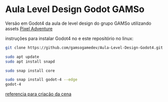 # Aula Level Design Godot GAMSo
 Versão em Godot4 da aula de level design do grupo GAMSo utilizando assets [Pixel Adventure](https://pixelfrog-assets.itch.io/pixel-adventure-1)

instruções para instalar Godot4 no e este repositório no linux:

```bash
git clone https://github.com/gamsogamedev/Aula-Level-Design-Godot4.git

sudo apt update
sudo apt install snapd

sudo snap install core

sudo snap install godot-4 --edge
godot-4
```

[referencia para criação da cena](https://www.youtube.com/watch?v=5V9f3MT86M8)
